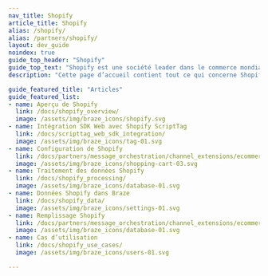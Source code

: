 ```yaml
---
nav_title: Shopify
article_title: Shopify
alias: /shopify/
alias: /partners/shopify/
layout: dev_guide
noindex: true
guide_top_header: "Shopify"
guide_top_text: "Shopify est une société leader dans le commerce mondial ; elle fournit des outils fiables pour démarrer, développer, commercialiser et gérer une entreprise de vente en détail de toute taille. Shopify améliore le commerce pour tous les utilisateurs avec une plateforme et des services conçus pour assurer la fiabilité tout en offrant une meilleure expérience d’achat pour les consommateurs où qu’ils soient."
description: "Cette page d’accueil contient tout ce qui concerne Shopify, y compris un aperçu de Shopify, sa configuration, le traitement des données Shopify, etc."

guide_featured_title: "Articles"
guide_featured_list:
- name: Aperçu de Shopify
  link: /docs/shopify_overview/
  image: /assets/img/braze_icons/shopify.svg
- name: Intégration SDK Web avec Shopify ScriptTag
  link: /docs/scripttag_web_sdk_integration/
  image: /assets/img/braze_icons/tag-01.svg
- name: Configuration de Shopify
  link: /docs/partners/message_orchestration/channel_extensions/ecommerce/shopify/setting_up_shopify/
  image: /assets/img/braze_icons/shopping-cart-03.svg
- name: Traitement des données Shopify
  link: /docs/shopify_processing/
  image: /assets/img/braze_icons/database-01.svg
- name: Données Shopify dans Braze
  link: /docs/shopify_data/
  image: /assets/img/braze_icons/settings-01.svg
- name: Remplissage Shopify
  link: /docs/partners/message_orchestration/channel_extensions/ecommerce/shopfiy/shopify_backfill/
  image: /assets/img/braze_icons/database-01.svg
- name: Cas d’utilisation
  link: /docs/shopify_use_cases/
  image: /assets/img/braze_icons/users-01.svg

---
```

<br><br>